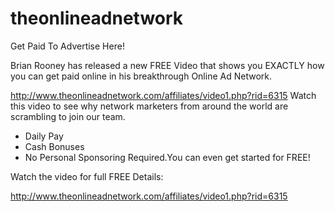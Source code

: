 theonlineadnetwork
==================

Get Paid To Advertise Here!


Brian Rooney has released a new FREE Video that shows you EXACTLY how you can get paid online in his breakthrough Online Ad Network.

http://www.theonlineadnetwork.com/affiliates/video1.php?rid=6315 
Watch this video to see why network marketers from around the world are scrambling to join our team.

* Daily Pay
* Cash Bonuses
* No Personal Sponsoring Required.You can even get started for FREE!

Watch the video for full FREE Details:

http://www.theonlineadnetwork.com/affiliates/video1.php?rid=6315
